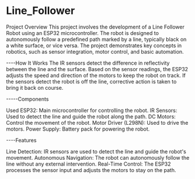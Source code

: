 # Line_Follower

Project Overview
This project involves the development of a Line Follower Robot using an ESP32 microcontroller. The robot is designed to autonomously follow a predefined path marked by a line, typically black on a white surface, or vice versa. The project demonstrates key concepts in robotics, such as sensor integration, motor control, and basic automation.

----How It Works
The IR sensors detect the difference in reflectivity between the line and the surface. Based on the sensor readings, the ESP32 adjusts the speed and direction of the motors to keep the robot on track. If the sensors detect the robot is off the line, corrective action is taken to bring it back on course.


-----Components

Used ESP32: Main microcontroller for controlling the robot. 
IR Sensors: Used to detect the line and guide the robot along the path. 
DC Motors: Control the movement of the robot. 
Motor Driver (L298N): Used to drive the motors. 
Power Supply: Battery pack for powering the robot.

----Features

Line Detection: IR sensors are used to detect the line and guide the robot's movement.
Autonomous Navigation: The robot can autonomously follow the line without any external intervention. 
Real-Time Control: The ESP32 processes the sensor input and adjusts the motors to stay on the path.
